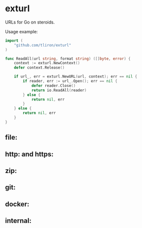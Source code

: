 exturl
======

URLs for Go on steroids.

Usage example:

```go
import (
    "github.com/tliron/exturl"
)

func ReadAll(url string, format string) ([]byte, error) {
    context := exturl.NewContext()
    defer context.Release()

    if url_, err = exturl.NewURL(url, context); err == nil {
        if reader, err := url_.Open(); err == nil {
            defer reader.Close()
            return io.ReadAll(reader)
        } else {
            return nil, err
        }
    } else {
        return nil, err
    }
}
```

file:
-----

http: and https:
----------------

zip:
----

git:
----

docker:
-------

internal:
---------
